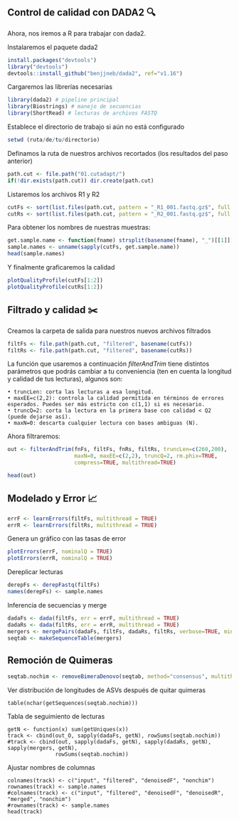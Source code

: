 ## Control de calidad con DADA2 🔍

Ahora, nos iremos a R para trabajar con dada2.

Instalaremos el paquete dada2

``` r
install.packages("devtools")
library("devtools")
devtools::install_github("benjjneb/dada2", ref="v1.16") 
``` 

Cargaremos las librerías necesarias

``` r
library(dada2) # pipeline principal
library(Biostrings) # manejo de secuencias
library(ShortRead) # lecturas de archivos FASTQ
```

Establece el directorio de trabajo si aún no está configurado

```r
setwd (ruta/de/tu/directorio)
```

Definamos la ruta de nuestros archivos recortados (los resultados del paso anterior)

```r
path.cut <- file.path("01.cutadapt/")
if(!dir.exists(path.cut)) dir.create(path.cut)
```
Listaremos los archivos R1 y R2

```r
cutFs <- sort(list.files(path.cut, pattern = "_R1_001.fastq.gz$", full.names = TRUE))
cutRs <- sort(list.files(path.cut, pattern = "_R2_001.fastq.gz$", full.names = TRUE))
```

Para obtener los nombres de nuestras muestras:

```r
get.sample.name <- function(fname) strsplit(basename(fname), "_")[[1]][1]
sample.names <- unname(sapply(cutFs, get.sample.name))
head(sample.names)
```

Y finalmente graficaremos la calidad 

```r
plotQualityProfile(cutFs[1:2])
plotQualityProfile(cutRs[1:2])
```

## Filtrado y calidad ✂️

Creamos la carpeta de salida para nuestros nuevos archivos filtrados

```r
filtFs <- file.path(path.cut, "filtered", basename(cutFs))
filtRs <- file.path(path.cut, "filtered", basename(cutRs))
```

La función que usaremos a continuación *filterAndTrim* tiene distintos parámetros que podrás cambiar a tu conveniencia (ten en cuenta la longitud y calidad de tus lecturas), algunos son:

	• truncLen: corta las lecturas a esa longitud.
	• maxEE=c(2,2): controla la calidad permitida en términos de errores esperados. Puedes ser más estricto con c(1,1) si es necesario.
	• truncQ=2: corta la lectura en la primera base con calidad < Q2 (puede dejarse así).
	• maxN=0: descarta cualquier lectura con bases ambiguas (N).


Ahora filtraremos: 

```r
out <- filterAndTrim(fnFs, filtFs, fnRs, filtRs, truncLen=c(260,200),
                     maxN=0, maxEE=c(2,2), truncQ=2, rm.phix=TRUE,
                     compress=TRUE, multithread=TRUE) 

head(out)
```

## Modelado y Error  📈

```r
errF <- learnErrors(filtFs, multithread = TRUE)
errR <- learnErrors(filtRs, multithread = TRUE)
```

Genera un gráfico con las tasas de error
```r
plotErrors(errF, nominalQ = TRUE)
plotErrors(errR, nominalQ = TRUE)
```

Dereplicar lecturas
```r
derepFs <- derepFastq(filtFs)
names(derepFs) <- sample.names
```

Inferencia de secuencias y merge

```r
dadaFs <- dada(filtFs, err = errF, multithread = TRUE)
dadaRs <- dada(filtRs, err = errR, multithread = TRUE)
mergers <- mergePairs(dadaFs, filtFs, dadaRs, filtRs, verbose=TRUE, minOverlap = 12)
seqtab <- makeSequenceTable(mergers)
```

## Remoción de Quimeras

```r
seqtab.nochim <- removeBimeraDenovo(seqtab, method="consensus", multithread=TRUE, verbose=TRUE)
```
Ver distribución de longitudes de ASVs después de quitar quimeras
```
table(nchar(getSequences(seqtab.nochim)))
```

Tabla de seguimiento de lecturas
```
getN <- function(x) sum(getUniques(x))
track <- cbind(out_O, sapply(dadaFs, getN), rowSums(seqtab.nochim))
#track <- cbind(out, sapply(dadaFs, getN), sapply(dadaRs, getN), sapply(mergers, getN),
               rowSums(seqtab.nochim))
```
Ajustar nombres de columnas
```
colnames(track) <- c("input", "filtered", "denoisedF", "nonchim")
rownames(track) <- sample.names
#colnames(track) <- c("input", "filtered", "denoisedF", "denoisedR", "merged", "nonchim")
#rownames(track) <- sample.names
head(track)
```
